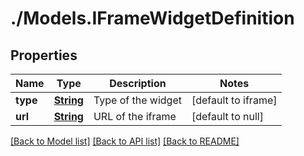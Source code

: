 # ./Models.IFrameWidgetDefinition
## Properties

Name | Type | Description | Notes
------------ | ------------- | ------------- | -------------
**type** | [**String**][1] | Type of the widget | [default to iframe]
**url** | [**String**][1] | URL of the iframe | [default to null]

[[Back to Model list]][2] [[Back to API list]][3] [[Back to README]][4]

[1]: string.md
[2]: ../README.md#documentation-for-models
[3]: ../README.md#documentation-for-api-endpoints
[4]: ../README.md
